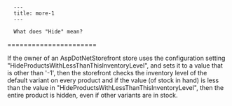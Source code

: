 
      ---
      title: more-1
      ---

      What does "Hide" mean?
======================

If the owner of an AspDotNetStorefront store uses the configuration setting "HideProductsWithLessThanThisInventoryLevel", and sets it to a value that is other than '-1', then the storefront checks the inventory level of the default variant on every product and if the value (of stock in hand) is less than the value in "HideProductsWithLessThanThisInventoryLevel", then the entire product is hidden, even if other variants are in stock.
      